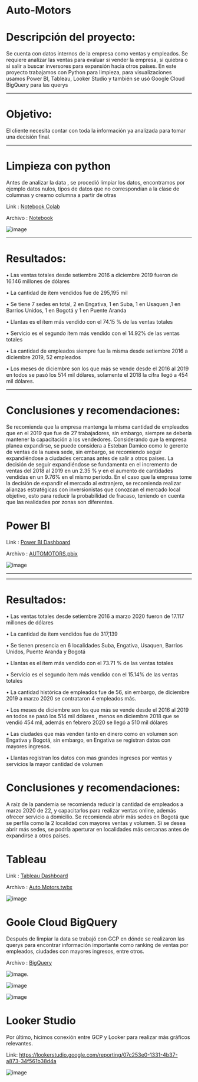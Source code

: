 # Auto-Motors



# Descripción del proyecto:

Se cuenta con datos internos de la empresa como ventas y empleados. Se requiere analizar las ventas para evaluar si vender la empresa, si quiebra o si salir a buscar inversores para expansión hacia otros países. En este proyecto trabajamos con Python para limpieza, para visualizaciones usamos Power BI, Tableau, Looker Studio y también se usó Google Cloud BigQuery para las querys

------------------------------------
# Objetivo:

El cliente necesita contar con toda la información ya analizada para tomar una decisión final.

----------------------------------
# Limpieza con python

Antes de analizar la data , se procedió limpiar los datos, encontramos por ejemplo datos nulos, tipos de datos que no correspondían a la clase de columnas y creamo columna a partir de otras

Link : [Notebook Colab](https://colab.research.google.com/drive/1BmY76BTNwBSmSXnxk6skwHFH8jrC3Q3f?usp=sharing)

Archivo : [Notebook](https://github.com/juancortezs07/Auto-Motors/blob/f085e71e174c5394361cd23739776ca46a16409f/Automotors.ipynb)

![image](https://github.com/juancortezs07/Auto-Motors/assets/106040107/f9f804c3-a21d-43fa-ba8b-1262fd49a1fd)



----------------------------------
# Resultados: 

•	Las ventas totales desde setiembre 2016 a diciembre 2019 fueron de 16.146 millones de dólares

•	La cantidad de ítem vendidos fue de 295,195 mil

•	Se tiene 7 sedes en total, 2 en Engativa, 1 en Suba, 1 en Usaquen ,1 en Barrios Unidos, 1 en Bogotá y 1 en Puente Aranda

•	Llantas es el ítem más vendido con el 74.15 % de las ventas totales

•	Servicio es el segundo ítem más vendido con el 14.92% de las ventas totales

•	La cantidad de empleados siempre fue la misma desde setiembre 2016 a diciembre 2019, 52 empleados

•	Los meses de diciembre son los que más se vende desde el 2016 al 2019 en todos se pasó los 514 mil dólares, solamente el 2018 la cifra llegó a 454 mil dólares.

----------------------------------------
# Conclusiones y recomendaciones:

Se recomienda que la empresa mantenga la misma cantidad de empleados que en el 2019 que fue de 27 trabajadores, sin embargo, siempre se debería mantener la capacitación a los vendedores. Considerando que la empresa planea expandirse, se puede considera a Esteban Damico como le gerente de ventas de la nueva sede, sin embargo, se recomiendo seguir expandiéndose a ciudades cercanas antes de salir a otros países. 
La decisión de seguir expandiéndose se fundamenta en el incremento de ventas del 2018 al 2019 en un 2.35 % y en el aumento de cantidades vendidas en un 9.76% en el mismo periodo.
En el caso que la empresa tome la decisión de expandir el mercado al extranjero, se recomienda realizar alianzas estratégicas con inversionistas que conozcan el mercado local objetivo, esto para reducir la probabilidad de fracaso, teniendo en cuenta que las realidades por zonas son diferentes.

# Power BI 
  Link : [Power BI Dashboard](https://app.powerbi.com/groups/f3f1d8da-948c-46a5-81eb-9ddf7cc1969c/reports/adb00a20-2905-492d-a32e-9afb767308fa?ctid=0e0cb060-09ad-49f5-a005-68b9b49aa1f6&pbi_source=linkShare)
  
  Archivo : [AUTOMOTORS.pbix](https://github.com/juancortezs07/Auto-Motors/blob/main/AUTOMOTORS.pbix)
  
  ![image](https://github.com/juancortezs07/Auto-Motors/assets/106040107/e7841504-e6dd-4ab6-946e-592acd160e65)



-----------------------------------------------------------------------------------------------------------------
-----------------------------------------------------------------------------------------------------------------
#  Resultados: 
•	Las ventas totales desde setiembre 2016 a marzo 2020 fueron de 17.117 millones de dólares

•	La cantidad de ítem vendidos fue de 317,139

•	Se tienen presencia en 6 localidades Suba, Engativa, Usaquen, Barrios Unidos, Puente Aranda y Bogotá

•	Llantas es el ítem más vendido con el 73.71 % de las ventas totales

•	Servicio es el segundo ítem más vendido con el 15.14% de las ventas totales

•	La cantidad histórica de empleados fue de 56, sin embargo, de diciembre 2019 a marzo 2020 se contrataron 4 empleados más.

•	Los meses de diciembre son los que más se vende desde el 2016 al 2019 en todos se pasó los 514 mil dólares , menos en diciembre 2018 que se vendió 454 mil, además en febrero 2020 se llegó a 510 mil dólares

•	Las ciudades que más venden tanto en dinero como en volumen son Engativa y Bogotá, sin embargo, en Engativa se registran datos con mayores ingresos.

•	Llantas registran los datos con mas grandes ingresos por ventas y servicios la mayor cantidad de volumen

# Conclusiones y recomendaciones:
A raíz de la pandemia se recomienda reducir la cantidad de empleados a marzo 2020 de 22, y capacitarlos para realizar ventas online, además ofrecer servicio a domicilio.
Se recomienda abrir más sedes en Bogotá que se perfila como la 2 localidad con mayores ventas y volumen. Si se desea abrir más sedes, se podría aperturar en localidades más cercanas antes de expandirse a otros países.


# Tableau
  Link : [Tableau Dashboard](https://public.tableau.com/views/AutoMotors_16976055259240/DashboardAutoMotors?:language=en-US&publish=yes&:display_count=n&:origin=viz_share_link)
  
  Archivo : [Auto Motors.twbx](https://github.com/juancortezs07/Auto-Motors/blob/main/Auto%20Motors.twbx)

  ![image](https://github.com/juancortezs07/Auto-Motors/assets/106040107/87a3e83b-d406-4ccc-8a4f-77ca8eafe65e)



# Goole Cloud BigQuery

Después de limpiar la data se trabajó con GCP  en dónde se realizaron las querys para encontrar información importante como ranking de ventas por empleados, ciudades con mayores ingresos, entre otros.

 Archivo :  [BigQuery](https://github.com/juancortezs07/Auto-Motors/blob/912f153aa317330013434469676f7655592e7003/BigQuery.pdf)
 
 ![image](https://github.com/juancortezs07/Auto-Motors/assets/106040107/7d71249d-7d6a-484b-ab61-52ef7726cfd1).
 
 ![image](https://github.com/juancortezs07/Auto-Motors/assets/106040107/dbc9668f-7e04-40a5-86f2-75aa0e92491f)
 
 ![image](https://github.com/juancortezs07/Auto-Motors/assets/106040107/f2e62c30-d8e5-4477-a7d9-563489ad3aa7)


# Looker Studio

  Por último, hicimos conexión entre GCP y Looker para realizar más gráficos relevantes.
  
  Link: https://lookerstudio.google.com/reporting/07c253e0-1331-4b37-a873-34f561b38d4a

  ![image](https://github.com/juancortezs07/Auto-Motors/assets/106040107/84f97878-cda9-45a8-97b1-eb140cd7bddc)
 
  
  
